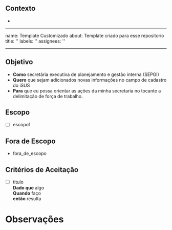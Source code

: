 ## **Contexto**

-

---
name: Template Customizado
about: Template criado para esse repositorio
title: ''
labels: ''
assignees: ''

---

## **Objetivo**

- **Como** secretária executiva de planejamento e gestão interna (SEPGI)
- **Quero** que sejam adicionados novas informações no campo de cadastro do iSUS 
- **Para** que eu possa orientar as ações da minha secretaria no tocante a delimitação de força de trabalho.



## **Escopo**

- [ ] escopo1

## **Fora de Escopo**

- fora_de_escopo

## **Critérios de Aceitação**

- [ ] titulo  
**Dado que** algo  
**Quando** faço  
**então** resulta


# Observações
